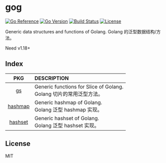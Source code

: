# gog

[![Go Reference](https://pkg.go.dev/badge/github.com/shalldie/gog.svg)](https://pkg.go.dev/github.com/shalldie/gog)
[![Go Version](https://img.shields.io/github/go-mod/go-version/shalldie/gog?label=go&logo=go&style=flat-square)](https://github.com/shalldie/gog)
[![Build Status](https://img.shields.io/github/workflow/status/shalldie/gog/ci?label=test&logo=github&style=flat-square)](https://github.com/shalldie/gog/actions)
[![License](https://img.shields.io/github/license/shalldie/gog?logo=github&style=flat-square)](https://github.com/shalldie/gog)

Generic data structures and functions of Golang. Golang 的泛型数据结构/方法。

Need v1.18+

## Index

|        PKG         | DESCRIPTION                                                            |
| :----------------: | :--------------------------------------------------------------------- |
|      [gs](gs)      | Generic functions for Slice of Golang. <br>Golang 切片的常用泛型方法。 |
| [hashmap](hashmap) | Generic hashmap of Golang. <br>Golang 泛型 hashmap 实现。              |
| [hashset](hashset) | Generic hashset of Golang. <br>Golang 泛型 hashset 实现。              |

## License

MIT
